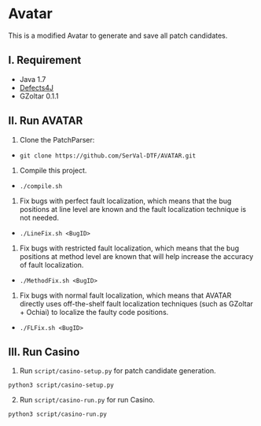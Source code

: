 # Avatar
This is a modified Avatar to generate and save all patch candidates. 

I. Requirement
--------------
 - Java 1.7
 - [Defects4J](https://github.com/rjust/defects4j)
 - GZoltar 0.1.1
 
 
 II. Run AVATAR
 --------------
 1. Clone the PatchParser:
  - `git clone https://github.com/SerVal-DTF/AVATAR.git`
  
1. Compile this project.
  - `./compile.sh`
  
1. Fix bugs with perfect fault localization, which means that the bug positions at line level are known and the fault localization technique is not needed. 
  - `./LineFix.sh <BugID>`

1. Fix bugs with restricted fault localization, which means that the bug positions at method level are known that will help increase the accuracy of fault localization.
  - `./MethodFix.sh <BugID>`
  
1. Fix bugs with normal fault localization, which means that AVATAR directly uses off-the-shelf fault localization techniques (such as GZoltar + Ochiai) to localize the faulty code positions.
  - `./FLFix.sh <BugID>`


III. Run Casino
----------------
 1. Run `script/casino-setup.py` for patch candidate generation.
 ```
 python3 script/casino-setup.py
 ```

 2. Run `script/casino-run.py` for run Casino.
 ```
 python3 script/casino-run.py
 ```